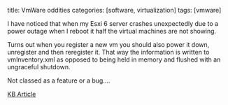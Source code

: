 title: VmWare oddities
categories: [software, virtualization]
tags: [vmware]

I have noticed that when my Esxi 6 server crashes unexpectedly due to a power outage when I reboot it half the virtual machines are not showing.

Turns out when you register a new vm you should also power it down, unregister and then reregister it.  That way the information is written to vmInventory.xml as opposed to being held in memory and flushed with an ungraceful shutdown.

Not classed as a feature or a bug....

[KB Article](https://kb.vmware.com/s/article/2013301)

 

